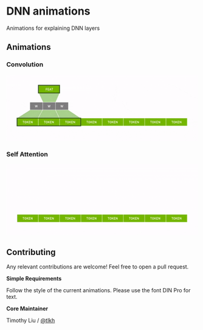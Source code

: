 # DNN animations

Animations for explaining DNN layers

## Animations

### Convolution

![convolution](gif/convolution.gif)

### Self Attention

![self attention](gif/self_attention.gif)

## Contributing

Any relevant contributions are welcome! Feel free to open a pull request. 

**Simple Requirements**

Follow the style of the current animations. Please use the font DIN Pro for text.

**Core Maintainer**

Timothy Liu / [@tlkh](https://github.com/tlkh)
